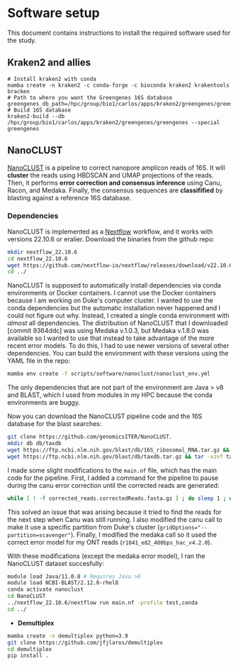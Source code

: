 # Software setup

This document contains instructions to install the required software used for the study.

## **Kraken2 and allies**

```
# Install kraken2 with conda
mamba create -n kraken2 -c conda-forge -c bioconda kraken2 krakentools bracken
# Path to where you want the Greengenes 16S database
greengenes_db_path=/hpc/group/bio1/carlos/apps/kraken2/greengenes/greengenes
# Build 16S database
kraken2-build --db /hpc/group/bio1/carlos/apps/kraken2/greengenes/greengenes --special greengenes
```

## **NanoCLUST**

[NanoCLUST](https://github.com/genomicsITER/NanoCLUST/tree/master) is a pipeline to correct nanopore amplicon reads of 16S. It will **cluster** the reads using HBDSCAN and UMAP projections of the reads. Then, it performs **error correction and consensus inference** using Canu, Racon, and Medaka. Finally, the consensus sequences are **classifified** by blasting against a reference 16S database.

### Dependencies

NanoCLUST is implemented as a [Nextflow](https://nextflow.io/docs/latest/getstarted.html) workflow, and it works with versions 22.10.6 or eralier. Download the binaries from the github repo:

```sh
mkdir nextflow_22.10.6
cd nextflow_22.10.6
wget https://github.com/nextflow-io/nextflow/releases/download/v22.10.6/nextflow
cd ../
```

NanoCLUST is supposed to automatically install dependencies via conda environments or Docker containers. I cannot use the Docker containers because I am working on Duke's computer cluster. I wanted to use the conda dependencies but the automatic installation never happened and I could not figure out why. Instead, I created a single conda environment with *almost* all dependencies. The distribution of NanoCLUST that I downloaded [commit 9364ddc] was using Medaka v.1.0.3, but Medaka v.1.8.0 was available so I wanted to use that instead to take advantage of the more recent error models. To do this, I had to use newer versions of several other dependencies. You can build the environment with these versions using the YAML file in the repo:

```sh
mamba env create -f scripts/software/nanoclust/nanoclust_env.yml
```

The only dependencies that are not part of the environment are Java > v8 and BLAST, which I used from modules in my HPC because the conda environments are buggy. 

Now you can download the NanoCLUST pipeline code and the 16S database for the blast searches:

```sh
git clone https://github.com/genomicsITER/NanoCLUST.
mkdir db db/taxdb
wget https://ftp.ncbi.nlm.nih.gov/blast/db/16S_ribosomal_RNA.tar.gz && tar -xzvf 16S_ribosomal_RNA.tar.gz -C db
wget https://ftp.ncbi.nlm.nih.gov/blast/db/taxdb.tar.gz && tar -xzvf taxdb.tar.gz -C db/taxdb
```

I made some slight modifications to the `main.nf` file, which has the main code for the pipeline. First, I added a command for the pipeline to pause during the canu error correction until the corrected reads are generated:
```sh
while [ ! -f corrected_reads.correctedReads.fasta.gz ] ; do sleep 1 ; done
```

This solved an issue that was arising because it tried to find the reads for the next step when Canu was still running. I also modified the canu call to make it use a specific partition from Duke's cluster (`gridOptions="--partition=scavenger"`). Finally, I modified the medaka call so it used the correct error model for my ONT reads (`r1041_e82_400bps_hac_v4.2.0`).

With these modifications (except the medaka error model), I ran the NanoCLUST dataset succesfully:

```sh
module load Java/11.0.8 # Requires Java >8
module load NCBI-BLAST/2.12.0-rhel8
conda activate nanoclust
cd NanoCLUST
../nextflow_22.10.6/nextflow run main.nf -profile test,conda
cd ../
```

- **Demultiplex**

```sh
mamba create -n demultiplex python=3.9
git clone https://github.com/jfjlaros/demultiplex
cd demultiplex
pip install .
```

